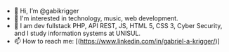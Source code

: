 - 👋 Hi, I’m @gabikrigger
- 👀 I'm interested in technology, music, web development.
- 🌱 I am dev fullstack PHP, API REST, JS, HTML 5, CSS 3, Cyber Security, and I study information systems at UNISUL.
- 📫 How to reach me: [(https://www.linkedin.com/in/gabriel-a-krigger/)]

